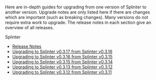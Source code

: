 Here are in-depth guides for upgrading from one version of Splinter
to another version. Upgrade notes are only listed here if there are
changes which are important (such as breaking changes). Many versions
do not require extra work to upgrade. The release notes in each
section give an overview of all releases.

Splinter

  * [Release Notes](https://github.com/Cargill/splinter/blob/master/RELEASE_NOTES.md)
  * [Upgrading to Splinter v0.3.17 from Splinter v0.3.16](splinter-v0.3.17-from-v0.3.16.md)
  * [Upgrading to Splinter v0.3.16 from Splinter v0.3.15](splinter-v0.3.16-from-v0.3.15.md)
  * [Upgrading to Splinter v0.3.15 from Splinter v0.3.14](splinter-v0.3.15-from-v0.3.14.md)
  * [Upgrading to Splinter v0.3.13 from Splinter v0.3.12](splinter-v0.3.13-from-v0.3.12.md)
  * [Upgrading to Splinter v0.3.12 from Splinter v0.3.11](splinter-v0.3.12-from-v0.3.11.md)
